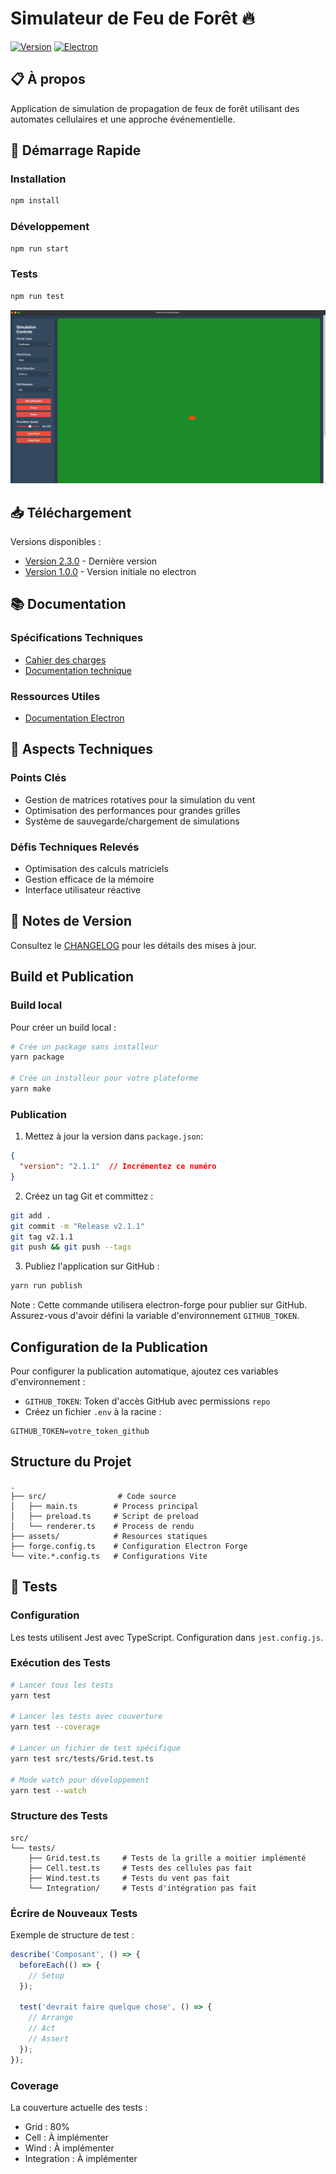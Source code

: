 # Simulateur de Feu de Forêt 🔥

[![Version](https://img.shields.io/badge/version-2.2.0-blue.svg)](https://github.com/Sixpacks123/FireSimulator/releases/tag/v2.2.0)
[![Electron](https://img.shields.io/badge/electron-latest-brightgreen.svg)](https://www.electronjs.org/)


## 📋 À propos
Application de simulation de propagation de feux de forêt utilisant des automates cellulaires et une approche événementielle.

## 🚀 Démarrage Rapide

### Installation
```bash
npm install
```

### Développement
```bash
npm run start
```

### Tests
```bash
npm run test
```
![home](docs/home.png)
## 📥 Téléchargement

Versions disponibles :
- [Version 2.3.0](https://github.com/Sixpacks123/FireSimulator/releases/tag/untagged-ef3ee7c855a03033e7ef) - Dernière version
- [Version 1.0.0](https://github.com/Sixpacks123/FireSimulator/releases/tag/v1.0.0) - Version initiale no electron

## 📚 Documentation

### Spécifications Techniques
- [Cahier des charges](docs/cahier-des-charges.md)
- [Documentation technique](docs/documentation-technique.md)

### Ressources Utiles
- [Documentation Electron](https://www.electronjs.org/docs)


## 🔧 Aspects Techniques

### Points Clés
- Gestion de matrices rotatives pour la simulation du vent
- Optimisation des performances pour grandes grilles
- Système de sauvegarde/chargement de simulations

### Défis Techniques Relevés
- Optimisation des calculs matriciels
- Gestion efficace de la mémoire
- Interface utilisateur réactive

## 📝 Notes de Version
Consultez le [CHANGELOG](https://github.com/Sixpacks123/FireSimulator/releases) pour les détails des mises à jour.

## Build et Publication

### Build local

Pour créer un build local :

```bash
# Crée un package sans installeur
yarn package

# Crée un installeur pour votre plateforme
yarn make
```

### Publication

1. Mettez à jour la version dans `package.json`:
```json
{
  "version": "2.1.1"  // Incrémentez ce numéro
}
```

2. Créez un tag Git et committez :
```bash
git add .
git commit -m "Release v2.1.1"
git tag v2.1.1
git push && git push --tags
```

3. Publiez l'application sur GitHub :
```bash
yarn run publish
```

Note : Cette commande utilisera electron-forge pour publier sur GitHub. Assurez-vous d'avoir défini la variable d'environnement `GITHUB_TOKEN`.

## Configuration de la Publication

Pour configurer la publication automatique, ajoutez ces variables d'environnement :

- `GITHUB_TOKEN`: Token d'accès GitHub avec permissions `repo`
- Créez un fichier `.env` à la racine :
```
GITHUB_TOKEN=votre_token_github
```

## Structure du Projet

```
.
├── src/                # Code source
│   ├── main.ts        # Process principal
│   ├── preload.ts     # Script de preload
│   └── renderer.ts    # Process de rendu
├── assets/            # Resources statiques
├── forge.config.ts    # Configuration Electron Forge
└── vite.*.config.ts   # Configurations Vite
```

## 🧪 Tests

### Configuration
Les tests utilisent Jest avec TypeScript. Configuration dans `jest.config.js`.

### Exécution des Tests
```bash
# Lancer tous les tests
yarn test

# Lancer les tests avec couverture
yarn test --coverage

# Lancer un fichier de test spécifique
yarn test src/tests/Grid.test.ts

# Mode watch pour développement
yarn test --watch
```

### Structure des Tests
```
src/
└── tests/
    ├── Grid.test.ts     # Tests de la grille a moitier implémenté
    ├── Cell.test.ts     # Tests des cellules pas fait
    ├── Wind.test.ts     # Tests du vent pas fait
    └── Integration/     # Tests d'intégration pas fait
```

### Écrire de Nouveaux Tests
Exemple de structure de test :
```typescript
describe('Composant', () => {
  beforeEach(() => {
    // Setup
  });

  test('devrait faire quelque chose', () => {
    // Arrange
    // Act
    // Assert
  });
});
```

### Coverage
La couverture actuelle des tests :
- Grid : 80%
- Cell : À implémenter
- Wind : À implémenter
- Integration : À implémenter
```